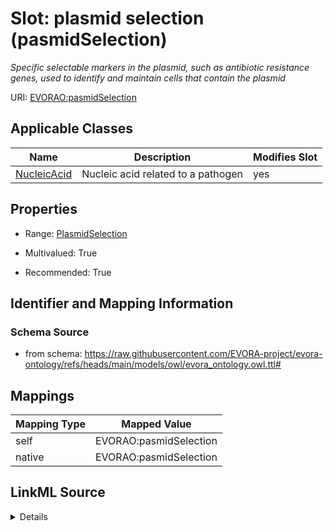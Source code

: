 

# Slot: plasmid selection (pasmidSelection)


_Specific selectable markers in the plasmid, such as antibiotic resistance genes, used to identify and maintain cells that contain the plasmid_





URI: [EVORAO:pasmidSelection](https://raw.githubusercontent.com/EVORA-project/evora-ontology/refs/heads/main/models/owl/evora_ontology.owl.ttl#pasmidSelection)



<!-- no inheritance hierarchy -->





## Applicable Classes

| Name | Description | Modifies Slot |
| --- | --- | --- |
| [NucleicAcid](NucleicAcid.md) | Nucleic acid related to a pathogen |  yes  |







## Properties

* Range: [PlasmidSelection](PlasmidSelection.md)

* Multivalued: True

* Recommended: True





## Identifier and Mapping Information







### Schema Source


* from schema: https://raw.githubusercontent.com/EVORA-project/evora-ontology/refs/heads/main/models/owl/evora_ontology.owl.ttl#




## Mappings

| Mapping Type | Mapped Value |
| ---  | ---  |
| self | EVORAO:pasmidSelection |
| native | EVORAO:pasmidSelection |




## LinkML Source

<details>
```yaml
name: pasmidSelection
description: Specific selectable markers in the plasmid, such as antibiotic resistance
  genes, used to identify and maintain cells that contain the plasmid
title: plasmid selection
from_schema: https://raw.githubusercontent.com/EVORA-project/evora-ontology/refs/heads/main/models/owl/evora_ontology.owl.ttl#
rank: 1000
alias: pasmidSelection
domain_of:
- Nucleic Acid
range: PlasmidSelection
required: false
recommended: true
multivalued: true

```
</details>